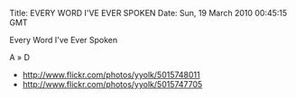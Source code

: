 Title: EVERY WORD I'VE EVER SPOKEN
Date: Sun, 19 March 2010 00:45:15 GMT


Every Word I've Ever Spoken

A » D

- http://www.flickr.com/photos/yyolk/5015748011
- http://www.flickr.com/photos/yyolk/5015747705
